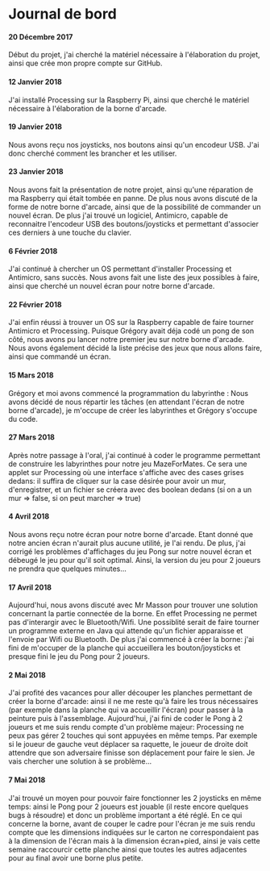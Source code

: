 # Journal de bord
#### 20 Décembre 2017
Début du projet, j'ai cherché la matériel nécessaire à l'élaboration du projet, ainsi que crée mon propre compte sur GitHub.
#### 12 Janvier 2018
J'ai installé Processing sur la Raspberry Pi, ainsi que cherché le matériel nécessaire à l'élaboration de la borne d'arcade.
#### 19 Janvier 2018
Nous avons reçu nos joysticks, nos boutons ainsi qu'un encodeur USB. J'ai donc cherché comment les brancher et les utiliser.
#### 23 Janvier 2018
Nous avons fait la présentation de notre projet, ainsi qu'une réparation de ma Raspberry qui était tombée en panne. De plus nous avons discuté de la forme de notre borne d'arcade, ainsi que de la possibilité de commander un nouvel écran.
De plus j'ai trouvé un logiciel, Antimicro, capable de reconnaitre l'encodeur USB des boutons/joysticks et permettant d'associer ces derniers à une touche du clavier.
#### 6 Février 2018
J'ai continué à chercher un OS permettant d'installer Processing et Antimicro, sans succès. Nous avons fait une liste des jeux possibles à faire, ainsi que cherché un nouvel écran pour notre borne d'arcade.
#### 22 Février 2018
J'ai enfin réussi à trouver un OS sur la Raspberry capable de faire tourner Antimicro et Processing. Puisque Grégory avait déja codé un pong de son côté, nous avons pu lancer notre premier jeu sur notre borne d'arcade.
Nous avons également décidé la liste précise des jeux que nous allons faire, ainsi que commandé un écran.
#### 15 Mars 2018
Grégory et moi avons commencé la programmation du labyrinthe : 
Nous avons décidé de nous répartir les tâches (en attendant l'écran de notre borne d'arcade), je m'occupe de créer les labyrinthes et Grégory s'occupe du code.
#### 27 Mars 2018
Après notre passage à l'oral, j'ai continué à coder le programme permettant de construire les labyrinthes pour notre jeu MazeForMates. Ce sera une applet sur Processing où une interface s'affiche avec des cases grises dedans: il suffira de cliquer sur la case désirée pour avoir un mur, d'enregistrer, et un fichier se créera avec des boolean dedans (si on a un mur => false, si on peut marcher => true)
#### 4 Avril 2018
Nous avons reçu notre écran pour notre borne d'arcade. Etant donné que notre ancien écran n'aurait plus aucune utilité, je l'ai rendu. De plus, j'ai corrigé les problèmes d'affichages du jeu Pong sur notre nouvel écran et débeugé le jeu pour qu'il soit optimal. Ainsi, la version du jeu pour 2 joueurs ne prendra que quelques minutes...
#### 17 Avril 2018
Aujourd'hui, nous avons discuté avec Mr Masson pour trouver une solution concernant la partie connectée de la borne. En effet Processing ne permet pas d'interargir avec le Bluetooth/Wifi. Une possiblité serait de faire tourner un programme externe en Java qui attende qu'un fichier apparaisse et l'envoie par Wifi ou Bluetooth.
De plus j'ai commencé à créer la borne: j'ai fini de m'occuper de la planche qui accueillera les bouton/joysticks et presque fini le jeu du Pong pour 2 joueurs.
#### 2 Mai 2018
J'ai profité des vacances pour aller découper les planches permettant de créer la borne d'arcade: ainsi il ne me reste qu'à faire les trous nécessaires (par exemple dans la planche qui va accueillir l'écran) pour passer à la peinture puis à l'assemblage.
Aujourd'hui, j'ai fini de coder le Pong à 2 joueurs et me suis rendu compte d'un problème majeur: Processing ne peux pas gérer 2 touches qui sont appuyées en même temps. Par exemple si le joueur de gauche veut déplacer sa raquette, le joueur de droite doit attendre que son adversaire finisse son déplacement pour faire le sien. Je vais chercher une solution à se problème...
#### 7 Mai 2018
J'ai trouvé un moyen pour pouvoir faire fonctionner les 2 joysticks en même temps: ainsi le Pong pour 2 joueurs est jouable (il reste encore quelques bugs à résoudre) et donc un problème important a été réglé.
En ce qui concerne la borne, avant de couper le cadre pour l'écran je me suis rendu compte que les dimensions indiquées sur le carton ne correspondaient pas à la dimension de l'écran mais à la dimension écran+pied, ainsi je vais cette semaine raccourcir cette planche ainsi que toutes les autres adjacentes pour au final avoir une borne plus petite.
